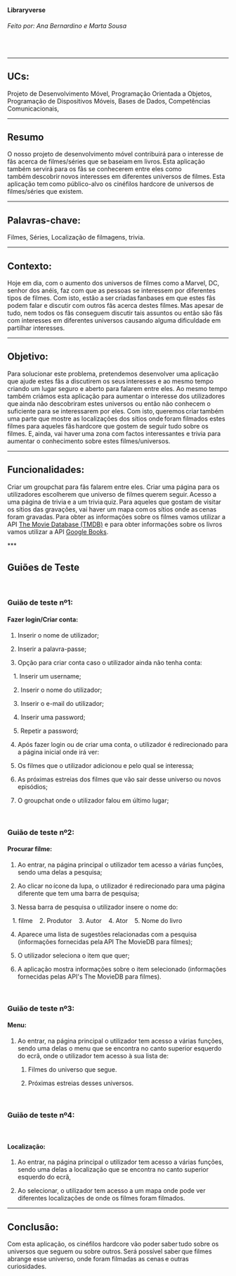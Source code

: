 #### Libraryverse  

###### Feito por: Ana Bernardino e Marta Sousa
 
***

## UCs:

Projeto de Desenvolvimento Móvel, Programação Orientada a Objetos, Programação de Dispositivos Móveis, Bases de Dados, Competências Comunicacionais,  

*** 

## Resumo  

O nosso projeto de desenvolvimento móvel contribuirá para o interesse de fãs acerca de filmes/séries que se baseiam em livros. Esta aplicação também servirá para os fãs se conhecerem entre eles como também descobrir novos interesses em diferentes universos de filmes. Esta aplicação tem como público-alvo os cinéfilos hardcore de universos de filmes/séries que existem.  

***

## Palavras-chave:  

Filmes, Séries, Localização de filmagens, trivia.  

***

## Contexto:  

Hoje em dia, com o aumento dos universos de filmes como a Marvel, DC, senhor dos anéis, faz com que as pessoas se interessem por diferentes tipos de filmes. Com isto, estão a ser criadas fanbases em que estes fãs podem falar e discutir com outros fãs acerca destes filmes. Mas apesar de tudo, nem todos os fãs conseguem discutir tais assuntos ou então são fãs com interesses em diferentes universos causando alguma dificuldade em partilhar interesses.  

*** 

## Objetivo:  

Para solucionar este problema, pretendemos desenvolver uma aplicação que ajude estes fãs a discutirem os seus interesses e ao mesmo tempo criando um lugar seguro e aberto para falarem entre eles. Ao mesmo tempo também criámos esta aplicação para aumentar o interesse dos utilizadores que ainda não descobriram estes universos ou então não conhecem o suficiente para se interessarem por eles. Com isto, queremos criar também uma parte que mostre as localizações dos sítios onde foram filmados estes filmes para aqueles fãs hardcore que gostem de seguir tudo sobre os filmes. E, ainda, vai haver uma zona com factos interessantes e trivia para aumentar o conhecimento sobre estes filmes/universos.  

*** 

## Funcionalidades:  

Criar um groupchat para fãs falarem entre eles. Criar uma página para os utilizadores escolherem que universo de filmes querem seguir. Acesso a uma página de trivia e a um trivia quiz. Para aqueles que gostam de visitar os sítios das gravações, vai haver um mapa com os sítios onde as cenas foram gravadas. Para obter as informações sobre os filmes vamos utilizar a API [The Movie Database (TMDB)](https://www.themoviedb.org/) e para obter informações sobre os livros vamos utilizar a API [Google Books](https://developers.google.com/books/docs/overview).

***  

## Guiões de Teste  

  

### Guião de teste nº1:  

#### Fazer login/Criar conta:  

   1. Inserir o nome de utilizador;  

   2. Inserir a palavra-passe;  

   3. Opção para criar conta caso o utilizador ainda não tenha conta:  

        1. Inserir um username;  

        2. Inserir o nome do utilizador;  

        3. Inserir o e-mail do utilizador;  

        4. Inserir uma password;  

        5. Repetir a password;  

   4. Após fazer login ou de criar uma conta, o utilizador é redirecionado para a página inicial onde irá ver:  

   5. Os filmes que o utilizador adicionou e pelo qual se interessa;  

   6. As próximas estreias dos filmes que vão sair desse universo ou novos episódios;  

   7. O groupchat onde o utilizador falou em último lugar;  

  

### Guião de teste nº2:  

#### Procurar filme:  

 1. Ao entrar, na página principal o utilizador tem acesso a várias funções, sendo uma delas a pesquisa;  

 2. Ao clicar no ícone da lupa, o utilizador é redirecionado para uma página diferente que tem uma barra de pesquisa;  

 3. Nessa barra de pesquisa o utilizador insere o nome do:  

    1. filme
    2. Produtor
    3. Autor
    4. Ator
    5. Nome do livro 

 4. Aparece uma lista de sugestões relacionadas com a pesquisa (informações fornecidas pela API The MovieDB para filmes);  

 5. O utilizador seleciona o item que quer;  

 6. A aplicação mostra informações sobre o item selecionado (informações fornecidas pelas API's The MovieDB para filmes).  

  

### Guião de teste nº3:  

#### Menu:  

 1. Ao entrar, na página principal o utilizador tem acesso a várias funções, sendo uma delas o menu que se encontra no canto superior esquerdo do ecrã, onde o utilizador tem acesso à sua lista de:  

    1. Filmes do universo que segue.  

    2. Próximas estreias desses universos.  

  

### Guião de teste nº4:  

  

#### Localização:  

 1. Ao entrar, na página principal o utilizador tem acesso a várias funções, sendo uma delas a localização que se encontra no canto superior esquerdo do ecrã,  

 2. Ao selecionar, o utilizador tem acesso a um mapa onde pode ver diferentes localizações de onde os filmes foram filmados. 
    
    
***

## Conclusão:  

Com esta aplicação, os cinéfilos hardcore vão poder saber tudo sobre os universos que seguem ou sobre outros. Será possível saber que filmes abrange esse universo, onde foram filmadas as cenas e outras curiosidades.  
